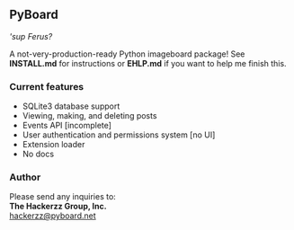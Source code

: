 ## PyBoard ##

*'sup Ferus?*

A not-very-production-ready Python imageboard package!
See **INSTALL.md** for instructions or **EHLP.md** if you want to help me finish this.

### Current features ###

- SQLite3 database support
- Viewing, making, and deleting posts
- Events API [incomplete]
- User authentication and permissions system [no UI]
- Extension loader
- No docs

### Author ###

Please send any inquiries to:  
**The Hackerzz Group, Inc.**  
[hackerzz@pyboard.net](mailto:hackerzz@pyboard.net)
